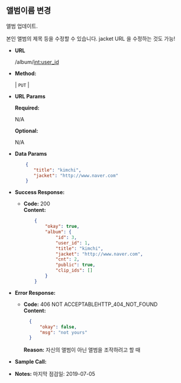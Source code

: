 **앨범이름 변경**
----
  앨범 업데이트.
  
  본인 앨범의 제목 등을 수정할 수 있습니다. jacket URL 을 수정하는 것도 가능!

* **URL**

  /album/<int:user_id>

* **Method:**

  | `PUT` |
  
*  **URL Params**

   **Required:**
 
   N/A

   **Optional:**
 
   N/A

* **Data Params**

  ```json
      {
         "title": "kimchi",
         "jacket": "http://www.naver.com"
      }
  ``` 

* **Success Response:**
  
  * **Code:** 200 <br />
    **Content:** 
    ```json
        {
            "okay": true,
            "album": {
                "id": 3,
                "user_id": 1,
                "title": "kimchi",
                "jacket": "http://www.naver.com",
                "cnt": 2,
                "public": true,
                "clip_ids": []
            }
        }
    ```
 
* **Error Response:**
    
  * **Code:** 406 NOT ACCEPTABLEHTTP_404_NOT_FOUND <br />
    **Content:**
    ```json
      {
          "okay": false,
          "msg": "not yours"
      }
    ```
    **Reason:** 자신의 앨범이 아닌 앨범을 조작하려고 할 때

* **Sample Call:**


* **Notes:**
    마지막 점검일: 2019-07-05
